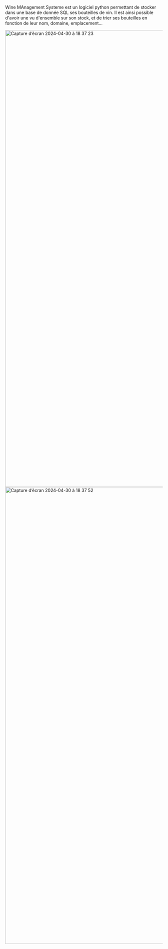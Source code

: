 Wine MAnagement Systeme est un logiciel python permettant de stocker dans une base de donnée SQL ses bouteilles de vin.
Il est ainsi possible d'avoir une vu d'ensemble sur son stock, et de trier ses bouteilles en fonction de leur nom, domaine, emplacement...

<img width="1462" alt="Capture d’écran 2024-04-30 à 18 37 23" src="https://github.com/AndreFRAPPIER/WMS/assets/114924902/4e7e6f0d-e1df-4e7e-a7a0-0855ee983a35">
<img width="1462" alt="Capture d’écran 2024-04-30 à 18 37 52" src="https://github.com/AndreFRAPPIER/WMS/assets/114924902/9eec28a2-5c16-4bc2-a186-d22f412c3732">
